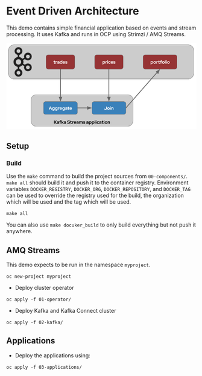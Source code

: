 # Event Driven Architecture

This demo contains simple financial application based on events and stream processing.
It uses Kafka and runs in OCP using Strimzi / AMQ Streams.

![Schema](./schema.png)

## Setup

### Build

Use the `make` command to build the project sources from `00-components/`.
`make all` should build it and push it to the container registry.
Environment variables `DOCKER_REGISTRY`, `DOCKER_ORG`, `DOCKER_REPOSITORY`, and `DOCKER_TAG` can be used to override the registry used for the build, the organization which will be used and the tag which will be used.

```
make all
```

You can also use `make docuker_build` to only build everything but not push it anywhere.

## AMQ Streams

This demo expects to be run in the namespace `myproject`.

```
oc new-project myproject
```

* Deploy cluster operator

```
oc apply -f 01-operator/
```

* Deploy Kafka and Kafka Connect cluster

```
oc apply -f 02-kafka/
```

## Applications

* Deploy the applications using:

```
oc apply -f 03-applications/
```